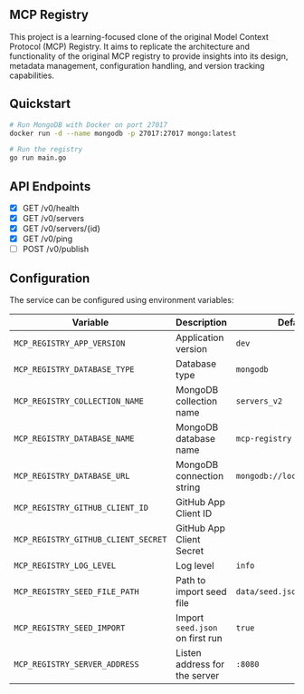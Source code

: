 ## MCP Registry

This project is a learning-focused clone of the original Model Context Protocol (MCP) Registry. It aims to replicate the architecture and functionality of the original MCP registry to provide insights into its design, metadata management, configuration handling, and version tracking capabilities.

## Quickstart

```bash
# Run MongoDB with Docker on port 27017
docker run -d --name mongodb -p 27017:27017 mongo:latest

# Run the registry
go run main.go
```

## API Endpoints

- [x] GET /v0/health
- [x] GET /v0/servers
- [x] GET /v0/servers/{id}
- [x] GET /v0/ping
- [ ] POST /v0/publish

## Configuration

The service can be configured using environment variables:

| Variable                            | Description                     | Default                     |
| ----------------------------------- | ------------------------------- | --------------------------- |
| `MCP_REGISTRY_APP_VERSION`          | Application version             | `dev`                       |
| `MCP_REGISTRY_DATABASE_TYPE`        | Database type                   | `mongodb`                   |
| `MCP_REGISTRY_COLLECTION_NAME`      | MongoDB collection name         | `servers_v2`                |
| `MCP_REGISTRY_DATABASE_NAME`        | MongoDB database name           | `mcp-registry`              |
| `MCP_REGISTRY_DATABASE_URL`         | MongoDB connection string       | `mongodb://localhost:27017` |
| `MCP_REGISTRY_GITHUB_CLIENT_ID`     | GitHub App Client ID            |                             |
| `MCP_REGISTRY_GITHUB_CLIENT_SECRET` | GitHub App Client Secret        |                             |
| `MCP_REGISTRY_LOG_LEVEL`            | Log level                       | `info`                      |
| `MCP_REGISTRY_SEED_FILE_PATH`       | Path to import seed file        | `data/seed.json`            |
| `MCP_REGISTRY_SEED_IMPORT`          | Import `seed.json` on first run | `true`                      |
| `MCP_REGISTRY_SERVER_ADDRESS`       | Listen address for the server   | `:8080`                     |
